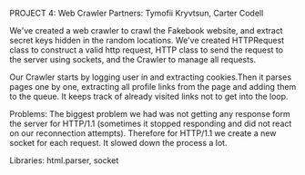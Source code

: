 PROJECT 4: Web Crawler
Partners: Tymofii Kryvtsun, Carter Codell

We've created a web crawler to crawl the Fakebook website,
and extract secret keys hidden in the random locations.
We've created HTTPRequest class to construct a valid http request,
HTTP class to send the request to the server using sockets, and the Crawler to manage
all requests.

Our Crawler starts by logging user in and extracting cookies.Then it parses pages one by one,
extracting all profile links from the page and adding them to the queue. It keeps
track of already visited links not to get into the loop.

Problems: The biggest problem we had was not getting any response form the server for HTTP/1.1
(sometimes it stopped responding and did not react on our reconnection attempts).
Therefore for HTTP/1.1 we create a new socket for each request. It slowed down the process a lot.

Libraries: html.parser, socket